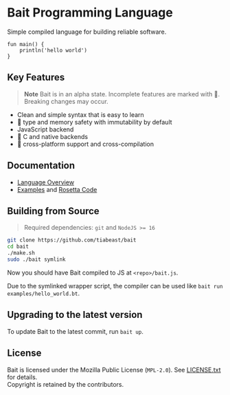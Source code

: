 # Bait Programming Language
Simple compiled language for building reliable software.

```bait
fun main() {
    println('hello world')
}
```

## Key Features
> **Note** Bait is in an alpha state. Incomplete features are marked with :construction:. Breaking changes may occur.

- Clean and simple syntax that is easy to learn
- :construction: type and memory safety with immutability by default
- JavaScript backend
- :construction: C and native backends
- :construction: cross-platform support and cross-compilation

## Documentation
- [Language Overview](docs/docs.md)
- [Examples](examples) and [Rosetta Code](https://github.com/tiabeast/rosetta-bait)

## Building from Source
> Required dependencies: `git` and `NodeJS >= 16`

```sh
git clone https://github.com/tiabeast/bait
cd bait
./make.sh
sudo ./bait symlink
```

Now you should have Bait compiled to JS at `<repo>/bait.js`.

Due to the symlinked wrapper script, the compiler can be used like `bait run examples/hello_world.bt`.

## Upgrading to the latest version
To update Bait to the latest commit, run `bait up`.

## License
Bait is licensed under the Mozilla Public License (`MPL-2.0`).
See [LICENSE.txt](./LICENSE.txt) for details.<br>
Copyright is retained by the contributors.
